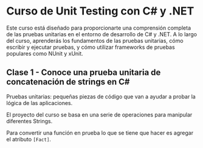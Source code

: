 # Curso de Unit Testing con C# y .NET

Este curso está diseñado para proporcionarte una comprensión completa de las pruebas unitarias en el entorno de desarrollo de C# y .NET. A lo largo del curso, aprenderás los fundamentos de las pruebas unitarias, cómo escribir y ejecutar pruebas, y cómo utilizar frameworks de pruebas populares como NUnit y xUnit.

## Clase 1 - Conoce una prueba unitaria de concatenación de strings en C\#

Pruebas unitarias: pequeñas piezas de código que van a ayudar a probar la lógica de las aplicaciones.

El proyecto del curso se basa en una serie de operaciones para manipular diferentes Strings.

Para convertir una función en prueba lo que se tiene que hacer es agregar el atributo `[Fact]`.

